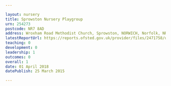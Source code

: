 ```yaml
---

layout: nursery
title: Sprowston Nursery Playgroup
urn: 254273
postcode: NR7 8AD
address: Wroxham Road Methodist Church, Sprowston, NORWICH, Norfolk, NR7 8AD
latestReportUrl: https://reports.ofsted.gov.uk/provider/files/2471758/urn/254273.pdf
teaching: 0
development: 0
leadership: 1
outcomes: 0
overall: 1
date: 01 April 2018 
datePublish: 25 March 2015

---
```

